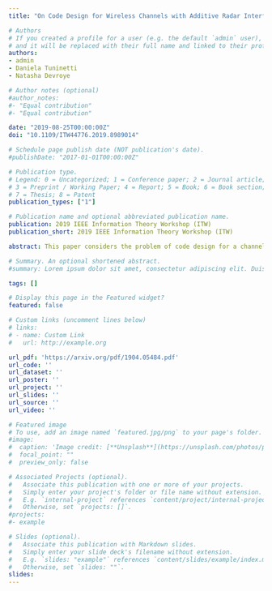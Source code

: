 ```yaml
---
title: "On Code Design for Wireless Channels with Additive Radar Interference"

# Authors
# If you created a profile for a user (e.g. the default `admin` user), write the username (folder name) here 
# and it will be replaced with their full name and linked to their profile.
authors:
- admin
- Daniela Tuninetti
- Natasha Devroye

# Author notes (optional)
#author_notes:
#- "Equal contribution"
#- "Equal contribution"

date: "2019-08-25T00:00:00Z"
doi: "10.1109/ITW44776.2019.8989014"

# Schedule page publish date (NOT publication's date).
#publishDate: "2017-01-01T00:00:00Z"

# Publication type.
# Legend: 0 = Uncategorized; 1 = Conference paper; 2 = Journal article;
# 3 = Preprint / Working Paper; 4 = Report; 5 = Book; 6 = Book section;
# 7 = Thesis; 8 = Patent
publication_types: ["1"]

# Publication name and optional abbreviated publication name.
publication: 2019 IEEE Information Theory Workshop (ITW)
publication_short: 2019 IEEE Information Theory Workshop (ITW)

abstract: This paper considers the problem of code design for a channel where communications and radar systems coexist, modeled as having both Additive White Gaussian Noise (AWGN) and Additive Radar Interference (ARI). The question of how to adapt or re-design convolutional codes (decoded by the Viterbi algorithm) and LDPC codes (decoded by the sum-product algorithm and optimized by using the EXIT chart method) to effectively handle the overall non-Gaussian ARI noise is investigated. Interestingly, it is found that codes optimized for AWGN-only noise and decoded using a decoding metric that accounts for both the Signal-to-Noise Ratio (SNR) of the useful signal and the Interference-to-Noise Ratio (INR) of the radar signal is only slightly outperformed by codes that are optimized for the AWGN+ARI channel.

# Summary. An optional shortened abstract.
#summary: Lorem ipsum dolor sit amet, consectetur adipiscing elit. Duis posuere tellus ac convallis placerat. Proin tincidunt magna sed ex sollicitudin condimentum.

tags: []

# Display this page in the Featured widget?
featured: false

# Custom links (uncomment lines below)
# links:
# - name: Custom Link
#   url: http://example.org

url_pdf: 'https://arxiv.org/pdf/1904.05484.pdf'
url_code: ''
url_dataset: ''
url_poster: ''
url_project: ''
url_slides: ''
url_source: ''
url_video: ''

# Featured image
# To use, add an image named `featured.jpg/png` to your page's folder. 
#image:
#  caption: 'Image credit: [**Unsplash**](https://unsplash.com/photos/pLCdAaMFLTE)'
#  focal_point: ""
#  preview_only: false

# Associated Projects (optional).
#   Associate this publication with one or more of your projects.
#   Simply enter your project's folder or file name without extension.
#   E.g. `internal-project` references `content/project/internal-project/index.md`.
#   Otherwise, set `projects: []`.
#projects:
#- example

# Slides (optional).
#   Associate this publication with Markdown slides.
#   Simply enter your slide deck's filename without extension.
#   E.g. `slides: "example"` references `content/slides/example/index.md`.
#   Otherwise, set `slides: ""`.
slides:
---
```

